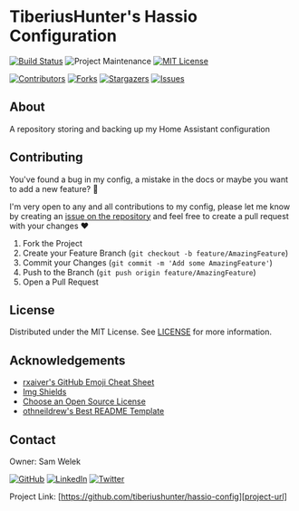 # TiberiusHunter's Hassio Configuration

<!-- PROJECT SHIELDS -->
<!--
*** I'm using markdown "reference style" links for readability.
*** Reference links are enclosed in brackets [ ] instead of parentheses ( ).
*** See the bottom of this document for the declaration of the reference variables
*** for contributors-url, forks-url, etc. This is an optional, concise syntax you may use.
*** https://www.markdownguide.org/basic-syntax/#reference-style-links
-->

[![Build Status][travis-ci-shield]][travis-ci-url]
![Project Maintenance][maintenance-shield] 
[![MIT License][license-shield]][license-url]

[![Contributors][contributors-shield]][contributors-url]
[![Forks][forks-shield]][forks-url]
[![Stargazers][stars-shield]][stars-url]
[![Issues][issues-shield]][issues-url]

<!-- ABOUT -->
## About

A repository storing and backing up my Home Assistant configuration

<!-- CONTRIBUTING -->
## Contributing

You've found a bug in my config, a mistake in the docs or maybe you want to add a new feature? :thinking: 

I'm very open to any and all contributions to my config, please let me know by creating an [issue on the repository][issues-url] and feel free to create a pull request with your changes :heart:

1. Fork the Project
2. Create your Feature Branch (`git checkout -b feature/AmazingFeature`)
3. Commit your Changes (`git commit -m 'Add some AmazingFeature'`)
4. Push to the Branch (`git push origin feature/AmazingFeature`)
5. Open a Pull Request

<!-- LICENSE -->
## License

Distributed under the MIT License. See [LICENSE][license-url] for more information.

<!-- ACKNOWLEDGEMENTS -->
## Acknowledgements

* [rxaiver's GitHub Emoji Cheat Sheet][1]
* [Img Shields][2]
* [Choose an Open Source License][3]
* [othneildrew's Best README Template][4]

<!-- CONTACT -->
## Contact

Owner: Sam Welek

[![GitHub][github-shield]][github-url] 
[![LinkedIn][linkedin-shield]][linkedin-url]
[![Twitter][twitter-shield]][twitter-url]

Project Link: [https://github.com/tiberiushunter/hassio-config][project-url]

<!-- MARKDOWN LINKS & IMAGES -->
<!-- https://www.markdownguide.org/basic-syntax/#reference-style-links -->

<!-- Project Specific -->
[project-url]: https://github.com/tiberiushunter/hassio-config
[travis-ci-shield]: https://travis-ci.com/tiberiushunter/hassio-config.svg?branch=main
[travis-ci-url]: https://travis-ci.com/tiberiushunter/hassio-config
[maintenance-shield]: https://img.shields.io/maintenance/yes/2020.svg
[contributors-shield]: https://img.shields.io/github/contributors/tiberiushunter/hassio-config.svg?style=flat-square
[contributors-url]: https://github.com/tiberiushunter/hassio-config/graphs/contributors
[forks-shield]: https://img.shields.io/github/forks/tiberiushunter/hassio-config.svg?style=flat-square
[forks-url]: https://github.com/tiberiushunter/hassio-config/network/members
[stars-shield]: https://img.shields.io/github/stars/tiberiushunter/hassio-config.svg?style=flat-square
[stars-url]: https://github.com/tiberiushunter/hassio-config/stargazers
[issues-shield]: https://img.shields.io/github/issues/tiberiushunter/hassio-config.svg?style=flat-square
[issues-url]: https://github.com/tiberiushunter/hassio-config/issues
[license-shield]: https://img.shields.io/github/license/tiberiushunter/hassio-config.svg?style=flat-square
[license-url]: https://github.com/tiberiushunter/hassio-config/blob/main/LICENSE
[github-shield]: https://img.shields.io/badge/-GitHub-black.svg?style=flat-square&logo=github&colorB=555

<!-- Contact Specific -->
[github-url]: https://github.com/tiberiushunter
[linkedin-shield]: https://img.shields.io/badge/-LinkedIn-black.svg?style=flat-square&logo=linkedin&colorB=555
[linkedin-url]: https://linkedin.com/in/sam-welek
[twitter-shield]: https://img.shields.io/badge/-Twitter-black.svg?style=flat-square&logo=twitter&colorB=555
[twitter-url]: https://twitter.com/samwelek

<!-- Acknowledgement Specific -->
[1]: https://gist.github.com/rxaviers/7360908
[2]: https://shields.io
[3]: https://choosealicense.com
[4]: https://github.com/othneildrew/Best-README-Template